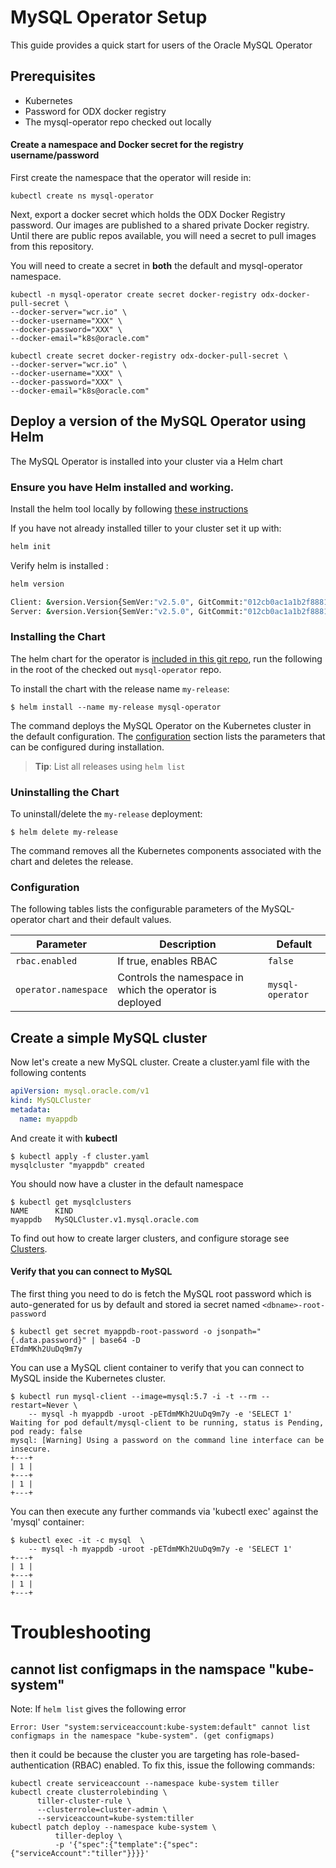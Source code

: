 # MySQL Operator Setup

This guide provides a quick start for users of the Oracle MySQL Operator

## Prerequisites

* Kubernetes
* Password for ODX docker registry
* The mysql-operator repo checked out locally 

#### Create a namespace and Docker secret for the registry username/password

First create the namespace that the operator will reside in:

```
kubectl create ns mysql-operator
```

Next, export a docker secret which holds the ODX Docker Registry password. Our images are published to a shared
private Docker registry. Until there are public repos available, you will need a secret to pull images from this repository.

You will need to create a secret in **both** the default and mysql-operator namespace.

```
kubectl -n mysql-operator create secret docker-registry odx-docker-pull-secret \
--docker-server="wcr.io" \
--docker-username="XXX" \
--docker-password="XXX" \
--docker-email="k8s@oracle.com"

kubectl create secret docker-registry odx-docker-pull-secret \
--docker-server="wcr.io" \
--docker-username="XXX" \
--docker-password="XXX" \
--docker-email="k8s@oracle.com"
```

## Deploy a version of the MySQL Operator using Helm

The MySQL Operator is installed into your cluster via a Helm chart

### Ensure you have Helm installed and working.


Install the helm tool locally by following [these instructions](https://docs.helm.sh/using_helm/#installing-helm)

If you  have not already installed tiller to your cluster set it up with: 

```bash
helm init
```

Verify helm is installed : 
```bash
helm version                                                                             

Client: &version.Version{SemVer:"v2.5.0", GitCommit:"012cb0ac1a1b2f888144ef5a67b8dab6c2d45be6", GitTreeState:"clean"}
Server: &version.Version{SemVer:"v2.5.0", GitCommit:"012cb0ac1a1b2f888144ef5a67b8dab6c2d45be6", GitTreeState:"clean"}
```

### Installing the Chart

The helm chart for the  operator is [included in this git repo](../mysql-operator), run the following in the root of the checked out `mysql-operator` repo. 

To install the chart with the release name `my-release`:

```console
$ helm install --name my-release mysql-operator
```

The command deploys the MySQL Operator on the Kubernetes cluster in the default configuration. The [configuration](#configuration) section lists the parameters that can be configured during installation.

> **Tip**: List all releases using `helm list`

### Uninstalling the Chart

To uninstall/delete the `my-release` deployment:

```console
$ helm delete my-release
```

The command removes all the Kubernetes components associated with the chart and deletes the release.

### Configuration

The following tables lists the configurable parameters of the MySQL-operator chart and their default values.

Parameter | Description | Default
--------- | ----------- | -------
`rbac.enabled` | If true, enables RBAC | `false`
`operator.namespace` | Controls the namespace in which the operator is deployed | `mysql-operator`

## Create a simple MySQL cluster

Now let's create a new MySQL cluster. Create a cluster.yaml file with the following contents

```yaml
apiVersion: mysql.oracle.com/v1
kind: MySQLCluster
metadata:
  name: myappdb
```

And create it with **kubectl**

```
$ kubectl apply -f cluster.yaml
mysqlcluster "myappdb" created
```

You should now have a cluster in the default namespace

```
$ kubectl get mysqlclusters
NAME      KIND
myappdb   MySQLCluster.v1.mysql.oracle.com
```

To find out how to create larger clusters, and configure storage see [Clusters](Clusters.md). 

#### Verify that you can connect to MySQL

The first thing you need to do is fetch the MySQL root password which is auto-generated for us by default and stored ia secret named `<dbname>-root-password`

```
$ kubectl get secret myappdb-root-password -o jsonpath="{.data.password}" | base64 -D
ETdmMKh2UuDq9m7y
```

You can use a MySQL client container to verify  that you can connect to MySQL inside the Kubernetes cluster.

```
$ kubectl run mysql-client --image=mysql:5.7 -i -t --rm --restart=Never \
    -- mysql -h myappdb -uroot -pETdmMKh2UuDq9m7y -e 'SELECT 1'
Waiting for pod default/mysql-client to be running, status is Pending, pod ready: false
mysql: [Warning] Using a password on the command line interface can be insecure.
+---+
| 1 |
+---+
| 1 |
+---+
```

You can then execute any further commands via 'kubectl exec' against the 'mysql' 
container:

```
$ kubectl exec -it -c mysql  \
    -- mysql -h myappdb -uroot -pETdmMKh2UuDq9m7y -e 'SELECT 1'
+---+
| 1 |
+---+
| 1 |
+---+
```

# Troubleshooting 

## cannot list configmaps in the namspace "kube-system"


Note: If `helm list` gives the following error

```console
Error: User "system:serviceaccount:kube-system:default" cannot list configmaps in the namespace "kube-system". (get configmaps)
```

then it could be because the cluster you are targeting has role-based-authentication (RBAC) enabled. To fix this, issue the following commands:

```console
kubectl create serviceaccount --namespace kube-system tiller
kubectl create clusterrolebinding \
      tiller-cluster-rule \
      --clusterrole=cluster-admin \
      --serviceaccount=kube-system:tiller
kubectl patch deploy --namespace kube-system \
          tiller-deploy \
          -p '{"spec":{"template":{"spec":{"serviceAccount":"tiller"}}}}'
```

